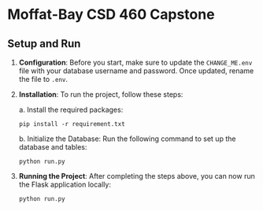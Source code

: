 # Moffat-Bay CSD 460 Capstone

## Setup and Run

1. **Configuration**: Before you start, make sure to update the `CHANGE_ME.env` file with your database username and password. Once updated, rename the file to `.env`.

2. **Installation**: To run the project, follow these steps:

   a. Install the required packages:
      ```
      pip install -r requirement.txt
      ```

   b. Initialize the Database: Run the following command to set up the database and tables:
      ```
      python run.py
      ```

3. **Running the Project**: After completing the steps above, you can now run the Flask application locally:
      ```
      python run.py
      ```